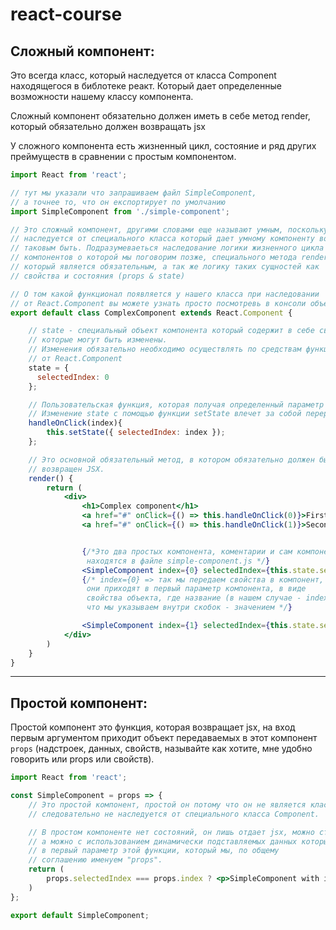 # react-course


## Сложный компонент:
Это всегда класс, который наследуется от класса Component находящегося в библотеке реакт. Который дает определенные возможности нашему классу компонента. 

Сложный компонент обязательно должен иметь в себе метод render, который обязательно должен возвращать jsx

У сложного компонента есть жизненный цикл, состояние и ряд других преймуществ в сравнении с простым компонентом. 
```jsx
import React from 'react';

// тут мы указали что запрашиваем файл SimpleComponent,
// а точнее то, что он експортирует по умолчанию
import SimpleComponent from './simple-component';

// Это сложный компонент, другими словами еще называют умным, поскольку он
// наследуется от специального класса который дает умному компоненту возможность
// таковым быть. Подразумеваеться наследование логики жизненного цикла
// компонентов о которой мы поговорим позже, специального метода render()
// который является обязательным, а так же логику таких сущностей как
// свойства и состояния (props & state)

// О том какой функционал появляется у нашего класса при наследовании
// от React.Component вы можете узнать просто посмотревь в консоли объект this
export default class ComplexComponent extends React.Component {

    // state - специальный объект компонента который содержит в себе свойства класса
    // которые могут быть изменены.
    // Изменения обязательно необходимо осуществлять по средствам функции setState() которая наследуется
    // от React.Component
    state = {
      selectedIndex: 0
    };

    // Пользовательская функция, которая получая определенный параметр - меняет state,
    // Изменение state с помощью функции setState влечет за собой перерисовку всего компонента в котором изменился state
    handleOnClick(index){
        this.setState({ selectedIndex: index });
    };

    // Это основной обязательный метод, в котором обязательно должен быть
    // возвращен JSX.
    render() {
        return (
            <div>
                <h1>Complex component</h1>
                <a href="#" onClick={() => this.handleOnClick(0)}>First</a> <br/>
                <a href="#" onClick={() => this.handleOnClick(1)}>Second</a>


                {/*Это два простых компонента, коментарии и сам компонент
                 находятся в файле simple-component.js */}
                <SimpleComponent index={0} selectedIndex={this.state.selectedIndex}/>
                {/* index={0} => так мы передаем свойства в компонент,
                 они приходят в первый параметр компонента, в виде
                 свойства объекта, где название (в нашем случае - index и selectedIndex) будет ключем, а то
                 что мы указываем внутри скобок - значением */}

                <SimpleComponent index={1} selectedIndex={this.state.selectedIndex}/>
            </div>
        )
    }
}
```

---

## Простой компонент:
Простой компонент это функция, которая возвращает jsx, на вход первым аргументом приходит объект передаваемых в этот компонент `props` (надстроек, данных, свойств, называйте как хотите, мне удобно говорить или props или свойств).
```jsx
import React from 'react';

const SimpleComponent = props => {
    // Это простой компонент, простой он потому что он не является классом, а
    // следовательно не наследуется от специального класса Component.

    // В простом компоненте нет состояний, он лишь отдает jsx, можно статический,
    // а можно с использованием динамически подставляемых данных которые приходят
    // в первый параметр этой функции, который мы, по общему
    // соглашению именуем "props".
    return (
        props.selectedIndex === props.index ? <p>SimpleComponent with index: {props.index}!</p> : false
    )
};

export default SimpleComponent;
```